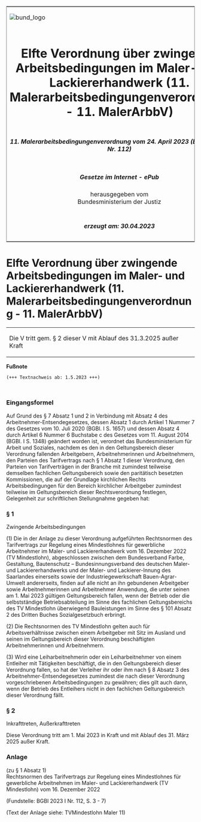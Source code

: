<span id="DECKBLATT.html"></span>

<table border="0" frame="border" width="100%">

<tr valign="top">

<td align="left">

![bund\_logo](BfJ_2021_Web_de_de.gif)

</td>

<td align="right">

 

</td>

</tr>

<tr align="center" valign="middle">

<td colspan="2">

# Elfte Verordnung über zwingende Arbeitsbedingungen im Maler- und Lackiererhandwerk (11. Malerarbeitsbedingungenverordnung - 11. MalerArbbV)

</td>

</tr>

<tr align="center" valign="middle">

<td colspan="2">

##### 11\. Malerarbeitsbedingungenverordnung vom 24. April 2023 (BGBl. 2023 I Nr. 112)

</td>

</tr>

<tr align="center" valign="middle">

<td colspan="2">

  
  

##### Gesetze im Internet - ePub  
  
herausgegeben vom  
Bundesministerium der Justiz

</td>

</tr>

<tr align="center" valign="bottom">

<td colspan="2">

  
  

##### erzeugt am: 30.04.2023

</td>

</tr>

</table>

<span id="BJNR0700A0023.html"></span>

# Elfte Verordnung über zwingende Arbeitsbedingungen im Maler- und Lackiererhandwerk (11. Malerarbeitsbedingungenverordnung - 11. MalerArbbV)

<div>

<div class="jnhtml">

<table width="100%">

<colgroup>

<col width="10%">

</col>

<col width="90%">

</col>

</colgroup>

<tr>

<td class="StandkommentarAufh" colspan="2">

Die V tritt gem. § 2 dieser V mit Ablauf des 31.3.2025 außer Kraft

</div>

</div>

</td>

</tr>

</table>

</div>

</div>

<div>

  
**Fußnote**

<div class="jnhtml">

<div>

<div class="jurAbsatz">

  

``` 
(+++ Textnachweis ab: 1.5.2023 +++)

 
```

</div>

</div>

</div>

</div>

<span id="BJNR0700A0023BJNE000100000.html"></span>

### Eingangsformel  

<div>

<div class="jnhtml">

<div>

<div class="jurAbsatz">

Auf Grund des § 7 Absatz 1 und 2 in Verbindung mit Absatz 4 des
Arbeitnehmer-Entsendegesetzes, dessen Absatz 1 durch Artikel 1 Nummer 7
des Gesetzes vom 10. Juli 2020 (BGBl. I S. 1657) und dessen Absatz 4
durch Artikel 6 Nummer 6 Buchstabe c des Gesetzes vom 11. August 2014
(BGBl. I S. 1348) geändert worden ist, verordnet das Bundesministerium
für Arbeit und Soziales, nachdem es den in den Geltungsbereich dieser
Verordnung fallenden Arbeitgebern, Arbeitnehmerinnen und Arbeitnehmern,
den Parteien des Tarifvertrags nach § 1 Absatz 1 dieser Verordnung, den
Parteien von Tarifverträgen in der Branche mit zumindest teilweise
demselben fachlichen Geltungsbereich sowie den paritätisch besetzten
Kommissionen, die auf der Grundlage kirchlichen Rechts
Arbeitsbedingungen für den Bereich kirchlicher Arbeitgeber zumindest
teilweise im Geltungsbereich dieser Rechtsverordnung festlegen,
Gelegenheit zur schriftlichen Stellungnahme gegeben hat:

</div>

</div>

</div>

</div>

<span id="BJNR0700A0023BJNE000200000.html"></span>

### § 1  
Zwingende Arbeitsbedingungen

<div>

<div class="jnhtml">

<div>

<div class="jurAbsatz">

(1) Die in der Anlage zu dieser Verordnung aufgeführten Rechtsnormen des
Tarifvertrags zur Regelung eines Mindestlohnes für gewerbliche
Arbeitnehmer im Maler- und Lackiererhandwerk vom 16. Dezember 2022 (TV
Mindestlohn), abgeschlossen zwischen dem Bundesverband Farbe,
Gestaltung, Bautenschutz – Bundesinnungsverband des deutschen Maler- und
Lackiererhandwerks und der Maler- und Lackierer-Innung des Saarlandes
einerseits sowie der Industriegewerkschaft Bauen-Agrar-Umwelt
andererseits, finden auf alle nicht an ihn gebundenen Arbeitgeber sowie
Arbeitnehmerinnen und Arbeitnehmer Anwendung, die unter seinen am 1. Mai
2023 gültigen Geltungsbereich fallen, wenn der Betrieb oder die
selbstständige Betriebsabteilung im Sinne des fachlichen
Geltungsbereichs des TV Mindestlohn überwiegend Bauleistungen im Sinne
des § 101 Absatz 2 des Dritten Buches Sozialgesetzbuch erbringt.

</div>

<div class="jurAbsatz">

(2) Die Rechtsnormen des TV Mindestlohn gelten auch für
Arbeitsverhältnisse zwischen einem Arbeitgeber mit Sitz im Ausland und
seinen im Geltungsbereich dieser Verordnung beschäftigten
Arbeitnehmerinnen und Arbeitnehmern.

</div>

<div class="jurAbsatz">

(3) Wird eine Leiharbeitnehmerin oder ein Leiharbeitnehmer von einem
Entleiher mit Tätigkeiten beschäftigt, die in den Geltungsbereich dieser
Verordnung fallen, so hat der Verleiher ihr oder ihm nach § 8 Absatz 3
des Arbeitnehmer-Entsendegesetzes zumindest die nach dieser Verordnung
vorgeschriebenen Arbeitsbedingungen zu gewähren; dies gilt auch dann,
wenn der Betrieb des Entleihers nicht in den fachlichen Geltungsbereich
dieser Verordnung fällt.

</div>

</div>

</div>

</div>

<span id="BJNR0700A0023BJNE000300000.html"></span>

### § 2  
Inkrafttreten, Außerkrafttreten

<div>

<div class="jnhtml">

<div>

<div class="jurAbsatz">

Diese Verordnung tritt am 1. Mai 2023 in Kraft und mit Ablauf des 31.
März 2025 außer Kraft.

</div>

</div>

</div>

</div>

<span id="BJNR0700A0023BJNE000400000.html"></span>

### Anlage  
(zu § 1 Absatz 1)  
Rechtsnormen des Tarifvertrags zur Regelung eines Mindestlohnes für gewerbliche Arbeitnehmen im Maler- und Lackiererhandwerk (TV Mindestlohn) vom 16. Dezember 2022

<div>

<div class="jnhtml">

<div>

<div class="jurAbsatz">

<div class="kommentar_Fundstelle">

(Fundstelle: BGBl 2023 I Nr. 112, S. 3 - 7)

</div>

</div>

<div class="jurAbsatz">

(Text der Anlage siehe: TVMindestlohn Maler 11)

</div>

</div>

</div>

</div>
